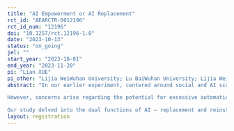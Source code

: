 ```yaml
---
title: "AI Empowerment or AI Replacement"
rct_id: "AEARCTR-0012196"
rct_id_num: "12196"
doi: "10.1257/rct.12196-1.0"
date: "2023-10-13"
status: "on_going"
jel: ""
start_year: "2023-10-01"
end_year: "2023-11-20"
pi: "Lian XUE"
pi_other: "Lijia WeiWuhan University; Lu BaiWuhan University; Lijia WeiWuhan University"
abstract: "In our earlier experiment, centered around social and AI scoring, we painted an optimistic picture of AI's introduction. Not only did we find that AI scoring systems enhance human cooperation, but individuals also demonstrated a growing acceptance of these systems, particularly as they gained more experience or encountered deteriorating cooperative environments.
However, concerns arise regarding the potential for excessive automation resulting from AI implementation. The replacement of humans by AI may lead to undesirable social consequences such as job loss, stagnant wages, and increased inequality. To address these concerns, we introduced a new treatment aimed at discussing the potential of AI restatement – a type of AI development that augments workers' productivity and creates new tasks for labor-intensive roles.
Our study delved into the dual functions of AI – replacement and reinstatement – and employed experimental methods to investigate individual preferences and their associated outcomes concerning these two AI applications."
layout: registration
---
```


